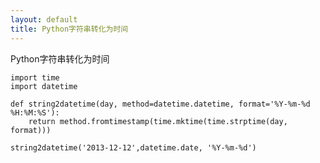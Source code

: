 ```yaml
---
layout: default
title: Python字符串转化为时间
---
```

Python字符串转化为时间

	import time
	import datetime
	
	def string2datetime(day, method=datetime.datetime, format='%Y-%m-%d %H:%M:%S'):
	    return method.fromtimestamp(time.mktime(time.strptime(day, format)))
	
	string2datetime('2013-12-12',datetime.date, '%Y-%m-%d')